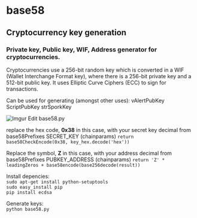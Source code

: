 # base58
## Cryptocurrency key generation
### Private key, Public key, WIF, Address generator for cryptocurrencies.
Cryptocurrencies use a 256-bit random key which is converted in a WIF (Wallet Interchange Format key), where there is a 256-bit private key and a 512-bit public key. It uses Elliptic Curve Ciphers (ECC) to sign for transactions.

Can be used for generating (amongst other uses):
vAlertPubKey
ScriptPubKey
strSporkKey

![Imgur](https://i.imgur.com/nOzNsv9.png)
Edit base58.py

replace the hex code, <b>0x38</b> in this case, with your secret key decimal from base58Prefixes SECRET_KEY (chainparams) 
```return base58CheckEncode(0x38, key_hex.decode('hex'))```

Replace the symbol, <b>Z</b> in this case, with your address decimal from base58Prefixes PUBKEY_ADDRESS (chainparams)
```return 'Z' * leadingZeros + base58encode(base256decode(result))```

Install depencies: <br>
```sudo apt-get install python-setuptools```<br>
```sudo easy_install pip```<br>
```pip install ecdsa```

Generate keys: <br>
```python base58.py```
